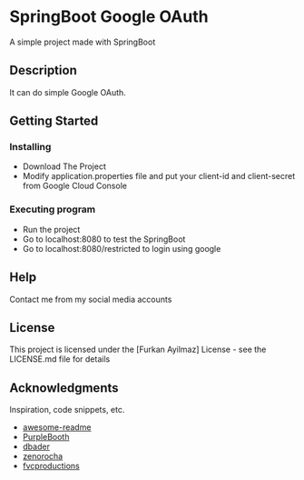 # SpringBoot Google OAuth

A simple project made with SpringBoot

## Description

It can do simple Google OAuth. 

## Getting Started

### Installing

* Download The Project
* Modify application.properties file and put your client-id and client-secret from Google Cloud Console

### Executing program

* Run the project
* Go to localhost:8080 to test the SpringBoot
* Go to localhost:8080/restricted to login using google

## Help

Contact me from my social media accounts 
## License

This project is licensed under the [Furkan Ayilmaz] License - see the LICENSE.md file for details

## Acknowledgments

Inspiration, code snippets, etc.
* [awesome-readme](https://github.com/matiassingers/awesome-readme)
* [PurpleBooth](https://gist.github.com/PurpleBooth/109311bb0361f32d87a2)
* [dbader](https://github.com/dbader/readme-template)
* [zenorocha](https://gist.github.com/zenorocha/4526327)
* [fvcproductions](https://gist.github.com/fvcproductions/1bfc2d4aecb01a834b46)
